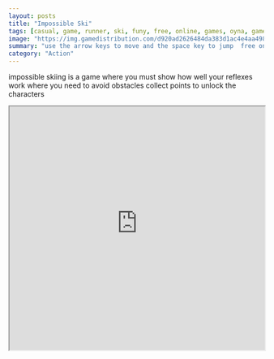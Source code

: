 ```yaml
---
layout: posts
title: "Impossible Ski"
tags: [casual, game, runner, ski, funy, free, online, games, oyna, game, free, games, play, play, games]
image: "https://img.gamedistribution.com/d920ad2626484da383d1ac4e4aa49892.jpg"
summary: "use the arrow keys to move and the space key to jump  free online games oyna game free games play play games"
category: "Action"
---
```


impossible skiing is a game where you must show how well your reflexes work where you need to avoid obstacles collect points to unlock the characters

<iframe width="100%" height="480px;" src="https://html5.gamedistribution.com/d920ad2626484da383d1ac4e4aa49892/"></iframe>